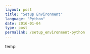 ```yaml
---
layout: post
title: "Setup Environment"
language: "Python"
date: 2016-01-04
type: post
permalink: /setup_environment-python
---
```


temp
